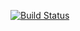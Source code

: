 [![Build Status](https://travis-ci.org/bm295/NewOnlineShop.svg?branch=master)](https://travis-ci.org/bm295/NewOnlineShop)
